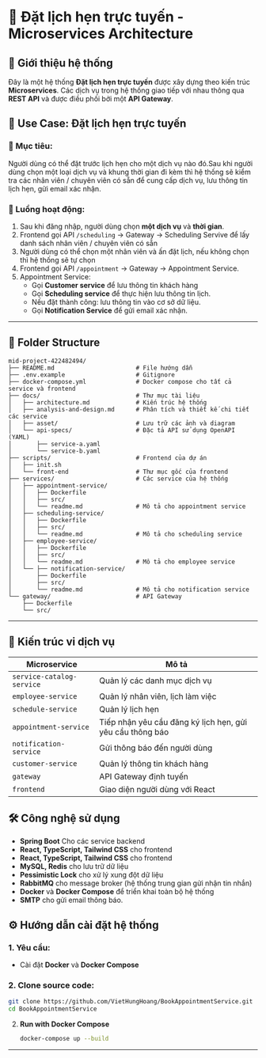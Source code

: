# 🧩 Đặt lịch hẹn trực tuyến - Microservices Architecture

## 📘 Giới thiệu hệ thống

Đây là một hệ thống **Đặt lịch hẹn trực tuyến** được xây dựng theo kiến trúc **Microservices**. Các dịch vụ trong hệ thống giao tiếp với nhau thông qua **REST API** và được điều phối bởi một **API Gateway**.

## 🧾 Use Case: Đặt lịch hẹn trực tuyến
### 🎯 Mục tiêu:
Người dùng có thể đặt trước lịch hẹn cho một dịch vụ nào đó.Sau khi người dùng chọn một loại dịch vụ và khung thời gian đi kèm thì hệ thống sẽ kiểm tra các nhân viên / chuyên viên có sẵn để cung cấp dịch vụ, lưu thông tin lịch hẹn, gửi email xác nhận.

### 🔁 Luồng hoạt động:
1. Sau khi đăng nhập, người dùng chọn **một dịch vụ** và **thời gian**.
2. Frontend gọi API `/scheduling` -> Gateway -> Scheduling Servive để lấy danh sách nhân viên / chuyên viên có sẵn
3. Người dùng có thể chọn một nhân viên và ấn đặt lịch, nếu không chọn thì hệ thống sẽ tự chọn
3. Frontend gọi API `/appointment` → Gateway → Appointment Service.
4. Appointment Service:
   - Gọi **Customer service** để lưu thông tin khách hàng
   - Gọi **Scheduling service** để thực hiện lưu thông tin lịch.
   - Nếu đặt thành công: lưu thông tin vào cơ sở dữ liệu.
   - Gọi **Notification Service** để gửi email xác nhận.
---
## 📁 Folder Structure

```
mid-project-422482494/
├── README.md                       # File hướng dẫn
├── .env.example                    # Gitignore
├── docker-compose.yml              # Docker compose cho tất cả service và frontend
├── docs/                           # Thư mục tài liệu
│   ├── architecture.md             # Kiến trúc hệ thống
│   ├── analysis-and-design.md      # Phân tích và thiết kế chi tiết các service
│   ├── asset/                      # Lưu trữ các ảnh và diagram
│   └── api-specs/                  # Đặc tả API sử dụng OpenAPI (YAML)
│       ├── service-a.yaml
│       └── service-b.yaml
├── scripts/                        # Frontend của dự án
│   ├── init.sh                  
│   └── front-end                   # Thư mục gốc của frontend
├── services/                       # Các service của hệ thống
│   ├── appointment-service/
│   │   ├── Dockerfile
│   │   ├── src/
│   │   └── readme.md               # Mô tả cho appointment service
│   ├── scheduling-service/
│   │   ├── Dockerfile
│   │   ├── src/
│   │   └── readme.md               # Mô tả cho scheduling service
│   ├── employee-service/
│   │   ├── Dockerfile
│   │   ├── src/
│   │   └── readme.md               # Mô tả cho employee service
│   └── ├── notification-service/
│       ├── Dockerfile
│       ├── src/
│       └── readme.md               # Mô tả cho notification service
└── gateway/                        # API Gateway
    ├── Dockerfile
    └── src/
```

---
## 🧱 Kiến trúc vi dịch vụ

| Microservice              | Mô tả                                                     |
|---------------------------|-----------------------------------------------------------|
| `service-catalog-service` | Quản lý các danh mục dịch vụ                              |
| `employee-service`        | Quản lý nhân viên, lịch làm việc                          |
| `schedule-service`        | Quản lý lịch hẹn                                          |
| `appointment-service`     | Tiếp nhận yêu cầu đăng ký lịch hẹn, gửi yêu cầu thông báo |
| `notification-service`    | Gửi thông báo đến người dùng                              |
| `customer-service`        | Quản lý thông tin khách hàng                              |
| `gateway`                 | API Gateway định tuyến                                    |
| `frontend`                | Giao diện người dùng với React                            |

## 🛠️ Công nghệ sử dụng

- **Spring Boot** Cho các service backend
- **React, TypeScript, Tailwind CSS** cho frontend
- **React, TypeScript, Tailwind CSS** cho frontend
- **MySQL, Redis** cho lưu trữ dữ liệu
- **Pessimistic Lock** cho xử lý xung đột dữ liệu
- **RabbitMQ** cho message broker (hệ thống trung gian gửi nhận tin nhắn)
- **Docker** và **Docker Compose** để triển khai toàn bộ hệ thống
- **SMTP** cho gửi email thông báo.

## ⚙️ Hướng dẫn cài đặt hệ thống
### 1. Yêu cầu:

- Cài đặt **Docker** và **Docker Compose**

### 2. Clone source code:

   ```bash
   git clone https://github.com/VietHungHoang/BookAppointmentService.git
   cd BookAppointmentService
   ```

2. **Run with Docker Compose**

   ```bash
   docker-compose up --build
   ```
---
